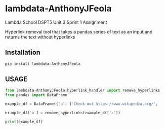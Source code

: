 # lambdata-AnthonyJFeola
Lambda School DSPT5 Unit 3 Sprint 1 Assignment

Hyperlink removal tool that takes a pandas series of text as an input and returns the text without hyperlinks

## Installation 
```py
pip install lambdata-AnthonyJFeola
```
## USAGE 
```py
from lambdata-AnthonyJFeola.hyperlink_handler import remove_hyperlinks
from pandas import DataFrame

example_df = DataFrame({'a': ['Check out https://www.wikipedia.org/', 'Go to https://www.google.com/']})

example_df['a'] = remove_hyperlinks(example_df['a'])

print(example_df)
```